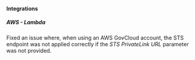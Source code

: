 
#### Integrations

##### AWS - Lambda

Fixed an issue where, when using an AWS GovCloud account, the STS endpoint was not applied correctly if the *STS PrivateLink URL* parameter was not provided.
